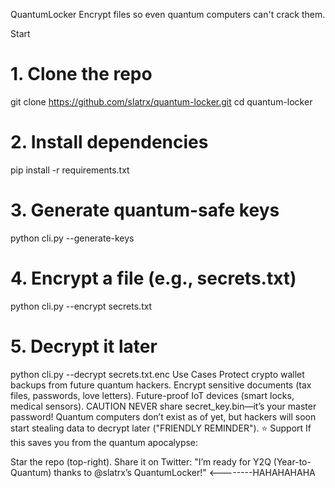QuantumLocker
Encrypt files so even quantum computers can't crack them.

Start
# 1. Clone the repo
git clone https://github.com/slatrx/quantum-locker.git
cd quantum-locker

# 2. Install dependencies
pip install -r requirements.txt

# 3. Generate quantum-safe keys
python cli.py --generate-keys

# 4. Encrypt a file (e.g., secrets.txt)
python cli.py --encrypt secrets.txt

# 5. Decrypt it later
python cli.py --decrypt secrets.txt.enc
Use Cases
Protect crypto wallet backups from future quantum hackers.
Encrypt sensitive documents (tax files, passwords, love letters).
Future-proof IoT devices (smart locks, medical sensors).
CAUTION
NEVER share secret_key.bin—it’s your master password!
Quantum computers don’t exist as of yet, but hackers will soon start stealing data to decrypt later ("FRIENDLY REMINDER").
⭐ Support
If this saves you from the quantum apocalypse:

Star the repo (top-right).
Share it on Twitter: "I’m ready for Y2Q (Year-to-Quantum) thanks to @slatrx’s QuantumLocker!" <--------HAHAHAHAHA